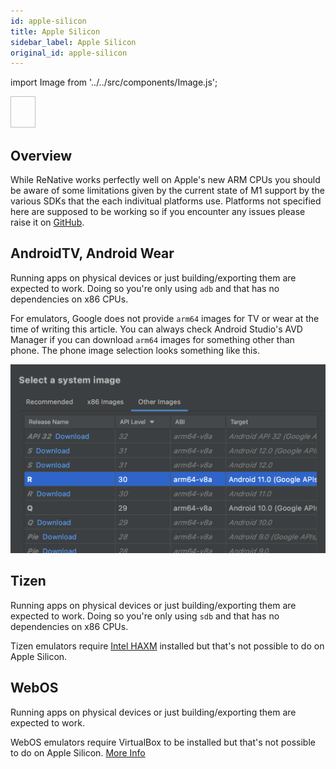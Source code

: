 ```yaml
---
id: apple-silicon
title: Apple Silicon
sidebar_label: Apple Silicon
original_id: apple-silicon
---
```

import Image from '../../src/components/Image.js';

<Image className="header-image" lightImage="/img/light/apple.png" darkImage="/img/dark/apple.png" width="40" height="50" />

## Overview

While ReNative works perfectly well on Apple's new ARM CPUs you should be aware of some limitations given by the current state of M1 support by the various SDKs that the each indivitual platforms use. Platforms not specified here are supposed to be working so if you encounter any issues please raise it on [GitHub](https://github.com/renative-org/renative).

## AndroidTV, Android Wear

Running apps on physical devices or just building/exporting them are expected to work. Doing so you're only using `adb` and that has no dependencies on x86 CPUs.

For emulators, Google does not provide `arm64` images for TV or wear at the time of writing this article. You can always check Android Studio's AVD Manager if you can download `arm64` images for something other than phone. The phone image selection looks something like this. 

<img src="/img/android-studio-arch.png" />

## Tizen

Running apps on physical devices or just building/exporting them are expected to work. Doing so you're only using `sdb` and that has no dependencies on x86 CPUs.

Tizen emulators require [Intel HAXM](https://github.com/intel/haxm) installed but that's not possible to do on Apple Silicon.

## WebOS

Running apps on physical devices or just building/exporting them are expected to work.

WebOS emulators require VirtualBox to be installed but that's not possible to do on Apple Silicon. [More Info](https://discussions.apple.com/thread/253292128)


